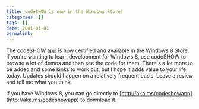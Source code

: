 ```yaml
---
title: codeSHOW is now in the Windows Store!
categories: []
tags: []
date: 2001-01-01
permalink: 
---
```


The codeSHOW app is now certified and available in the Windows 8 Store. If you're wanting to learn development for Windows 8, use codeSHOW to browse a lot of demos and then see the code for them. There's a lot more to be added and some kinks to work out, but I hope it adds value to your life today. Updates should happen on a relatively frequent basis. Leave a review and tell me what you think.

If you have Windows 8, you can go directly to [http://aka.ms/codeshowapp](http://aka.ms/codeshowapp) to download it.
